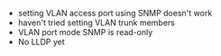 -   setting VLAN access port using SNMP doesn't work
-   haven't tried setting VLAN trunk members
-   VLAN port mode SNMP is read-only
-   No LLDP yet
